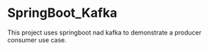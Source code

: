 # SpringBoot_Kafka
This project uses springboot nad kafka to demonstrate a producer consumer use case.

